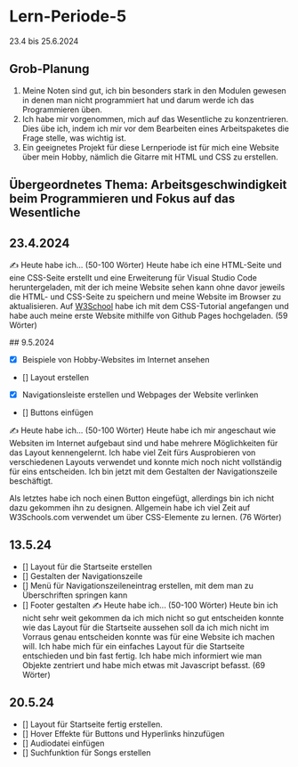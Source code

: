 # Lern-Periode-5

23.4 bis 25.6.2024

## Grob-Planung

1. Meine Noten sind gut, ich bin besonders stark in den Modulen gewesen in denen man nicht programmiert hat und darum werde ich das Programmieren üben.
2. Ich habe mir vorgenommen, mich auf das Wesentliche zu konzentrieren. Dies übe ich, indem ich mir vor dem Bearbeiten eines Arbeitspaketes die Frage stelle, was wichtig ist.
3. Ein geeignetes Projekt für diese Lernperiode ist für mich eine Website über mein Hobby, nämlich die Gitarre mit HTML und CSS zu erstellen.

## Übergeordnetes Thema: Arbeitsgeschwindigkeit beim Programmieren und Fokus auf das Wesentliche

## 23.4.2024

✍️ Heute habe ich... (50-100 Wörter)
Heute habe ich eine HTML-Seite und eine CSS-Seite erstellt und eine Erweiterung für Visual Studio Code heruntergeladen, mit der ich meine Website sehen kann ohne davor jeweils die HTML- und CSS-Seite zu speichern und meine Website im Browser zu aktualisieren. Auf [W3School](https://w3schools.com) habe ich mit dem CSS-Tutorial angefangen und habe auch meine erste Website mithilfe von Github Pages hochgeladen. (59 Wörter)

## 9.5.2024

- [x] Beispiele von Hobby-Websites im Internet ansehen
- [] Layout erstellen
- [x] Navigationsleiste erstellen und Webpages der Website verlinken
- [] Buttons einfügen


✍️ Heute habe ich... (50-100 Wörter)
Heute habe ich mir angeschaut wie Websiten im Internet aufgebaut sind und habe mehrere Möglichkeiten für das Layout kennengelernt. Ich habe viel Zeit fürs Ausprobieren von verschiedenen Layouts verwendet und konnte mich noch nicht vollständig für eins entscheiden. Ich bin jetzt mit dem Gestalten der Navigationszeile beschäftigt.

Als letztes habe ich noch einen Button eingefügt, allerdings bin ich nicht dazu gekommen ihn zu designen.
Allgemein habe ich viel Zeit auf W3Schools.com verwendet um über CSS-Elemente zu lernen. (76 Wörter)

## 13.5.24

- [] Layout für die Startseite erstellen
- [] Gestalten der Navigationszeile
- [] Menü für Navigationszeileneintrag erstellen, mit dem man zu Überschriften springen kann
- [] Footer gestalten
✍️ Heute habe ich... (50-100 Wörter)
Heute bin ich nicht sehr weit gekommen da ich mich nicht so gut entscheiden konnte wie das Layout für die Startseite aussehen soll da ich mich nicht im Vorraus genau entscheiden konnte was für eine Website ich machen will. Ich habe mich für ein einfaches Layout für die Startseite entschieden und bin fast fertig. Ich habe mich informiert wie man Objekte zentriert und habe mich etwas mit Javascript befasst. (69 Wörter)
## 20.5.24
- [] Layout für Startseite fertig erstellen.
- [] Hover Effekte für Buttons und Hyperlinks hinzufügen
- [] Audiodatei einfügen
- [] Suchfunktion für Songs erstellen
